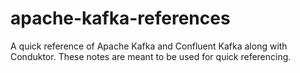 # apache-kafka-references
A quick reference of Apache Kafka and Confluent Kafka along with Conduktor. These notes are meant to be used for quick referencing.
